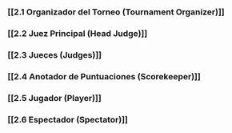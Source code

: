 ### [[2.1 Organizador del Torneo (Tournament Organizer)]]
### [[2.2 Juez Principal (Head Judge)]]
### [[2.3 Jueces (Judges)]]
### [[2.4 Anotador de Puntuaciones (Scorekeeper)]]
### [[2.5 Jugador (Player)]]
### [[2.6 Espectador (Spectator)]]